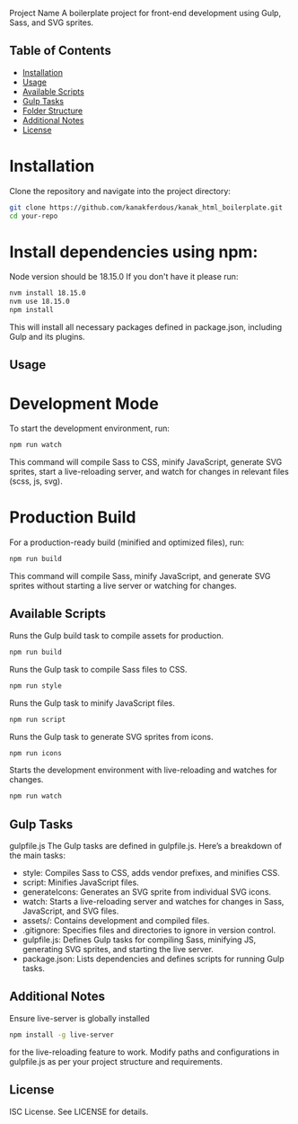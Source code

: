 Project Name
A boilerplate project for front-end development using Gulp, Sass, and SVG sprites.

## Table of Contents

- [Installation](#installation)
- [Usage](#usage)
- [Available Scripts](#available-scripts)
- [Gulp Tasks](#gulp-tasks)
- [Folder Structure](#folder-structure)
- [Additional Notes](#additional-notes)
- [License](#license)

# Installation

Clone the repository and navigate into the project directory:

```bash
git clone https://github.com/kanakferdous/kanak_html_boilerplate.git
cd your-repo
```

# Install dependencies using npm:

Node version should be 18.15.0
If you don't have it please run:

```bash
nvm install 18.15.0
nvm use 18.15.0
npm install
```

This will install all necessary packages defined in package.json, including Gulp and its plugins.

## Usage

# Development Mode

To start the development environment, run:

```bash
npm run watch
```

This command will compile Sass to CSS, minify JavaScript, generate SVG sprites, start a live-reloading server, and watch for changes in relevant files (scss, js, svg).

# Production Build

For a production-ready build (minified and optimized files), run:

```bash
npm run build
```

This command will compile Sass, minify JavaScript, and generate SVG sprites without starting a live server or watching for changes.

## Available Scripts

Runs the Gulp build task to compile assets for production.

```bash
npm run build
```

Runs the Gulp task to compile Sass files to CSS.

```bash
npm run style
```

Runs the Gulp task to minify JavaScript files.

```bash
npm run script
```

Runs the Gulp task to generate SVG sprites from icons.

```bash
npm run icons
```

Starts the development environment with live-reloading and watches for changes.

```bash
npm run watch
```

## Gulp Tasks

gulpfile.js
The Gulp tasks are defined in gulpfile.js. Here’s a breakdown of the main tasks:

- style: Compiles Sass to CSS, adds vendor prefixes, and minifies CSS.
- script: Minifies JavaScript files.
- generateIcons: Generates an SVG sprite from individual SVG icons.
- watch: Starts a live-reloading server and watches for changes in Sass, JavaScript, and SVG files.
- assets/: Contains development and compiled files.
- .gitignore: Specifies files and directories to ignore in version control.
- gulpfile.js: Defines Gulp tasks for compiling Sass, minifying JS, generating SVG sprites, and starting the live server.
- package.json: Lists dependencies and defines scripts for running Gulp tasks.

## Additional Notes

Ensure live-server is globally installed

```bash
npm install -g live-server
```

for the live-reloading feature to work.
Modify paths and configurations in gulpfile.js as per your project structure and requirements.

## License

ISC License. See LICENSE for details.
